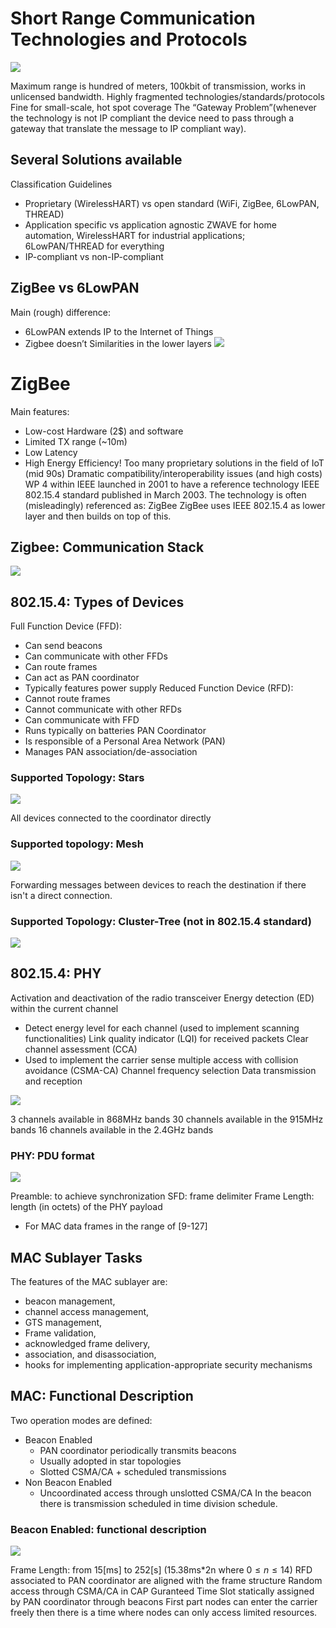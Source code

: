 # Short Range Communication Technologies and Protocols
![](https://i.imgur.com/iPtNmmv.png)

Maximum range is hundred of meters, 100kbit of transmission, works in unlicensed bandwidth.
Highly fragmented technologies/standards/protocols
Fine for small-scale, hot spot coverage
The “Gateway Problem”(whenever the technology is not IP compliant the device need to pass through a gateway that translate the message to IP compliant way).
## Several Solutions available
Classification Guidelines
- Proprietary (WirelessHART) vs open standard (WiFi, ZigBee, 6LowPAN, THREAD)
- Application specific vs application agnostic
	ZWAVE for home automation, WirelessHART for industrial applications; 6LowPAN/THREAD for everything
- IP-compliant vs non-IP-compliant
## ZigBee vs 6LowPAN
 Main (rough) difference:
- 6LowPAN extends IP to the Internet of Things
- Zigbee doesn’t
Similarities in the lower layers
![](https://i.imgur.com/frmoHeN.png)

# ZigBee
Main features:
- Low-cost Hardware (2$) and software
- Limited TX range (~10m)
- Low Latency
- High Energy Efficiency!
Too many proprietary solutions in the field of IoT (mid 90s)
Dramatic compatibility/interoperability issues (and high costs)
WP 4 within IEEE launched in 2001 to have a reference technology
IEEE 802.15.4 standard published in March 2003.
The technology is often (misleadingly) referenced as: ZigBee
ZigBee uses IEEE 802.15.4 as lower layer and then builds on top of this.
## Zigbee: Communication Stack
![](https://i.imgur.com/ILa5QBH.png)

## 802.15.4: Types of Devices
Full Function Device (FFD):
-  Can send beacons
- Can communicate with other FFDs
- Can route frames
- Can act as PAN coordinator
- Typically features power supply
Reduced Function Device (RFD):
- Cannot route frames
- Cannot communicate with other RFDs
- Can communicate with FFD
- Runs typically on batteries
PAN Coordinator
- Is responsible of a Personal Area Network (PAN)
- Manages PAN association/de-association
### Supported Topology: Stars
![](https://i.imgur.com/PDyNbgI.png)

All devices connected to the coordinator directly
### Supported topology: Mesh
![](https://i.imgur.com/6cdJSQY.png)

Forwarding messages between devices to reach the destination if there isn't a direct connection.
### Supported Topology: Cluster-Tree (not in 802.15.4 standard)
![](https://i.imgur.com/Qino4yF.png)

## 802.15.4: PHY
Activation and deactivation of the radio transceiver
Energy detection (ED) within the current channel
- Detect energy level for each channel (used to implement scanning functionalities)
Link quality indicator (LQI) for received packets
Clear channel assessment (CCA)
- Used to implement the carrier sense multiple access with collision avoidance (CSMA-CA)
Channel frequency selection
Data transmission and reception

![](https://i.imgur.com/faXSXa4.png)

3 channels available in 868MHz bands
30 channels available in the 915MHz bands
16 channels available in the 2.4GHz bands
### PHY: PDU format
![](https://i.imgur.com/6WjGZl0.png)

Preamble: to achieve synchronization
SFD: frame delimiter
Frame Length: length (in octets) of the PHY payload
- For MAC data frames in the range of [9-127]
## MAC Sublayer Tasks
The features of the MAC sublayer are:
- beacon management,
- channel access management,
- GTS management,
- Frame validation,
- acknowledged frame delivery,
- association, and disassociation,
- hooks for implementing application-appropriate security mechanisms
## MAC: Functional Description
Two operation modes are defined:
- Beacon Enabled
	- PAN coordinator periodically transmits beacons
	- Usually adopted in star topologies
	- Slotted CSMA/CA + scheduled transmissions
- Non Beacon Enabled
	- Uncoordinated access through unslotted CSMA/CA
In the beacon there is transmission scheduled in time division schedule.
### Beacon Enabled: functional description
![](https://i.imgur.com/GV8k2Nn.png)

Frame Length: from 15[ms] to 252[s] (15.38ms*2n where $0\le n \le 14)$
RFD associated to PAN coordinator are aligned with the frame structure
Random access through CSMA/CA in CAP
Guranteed Time Slot statically assigned by PAN coordinator through beacons
First part nodes can enter the carrier freely then there is a time where nodes can only access limited resources. 